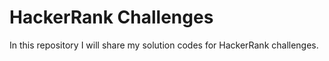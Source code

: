 # HackerRank Challenges

In this repository I will share my solution codes for HackerRank challenges.
